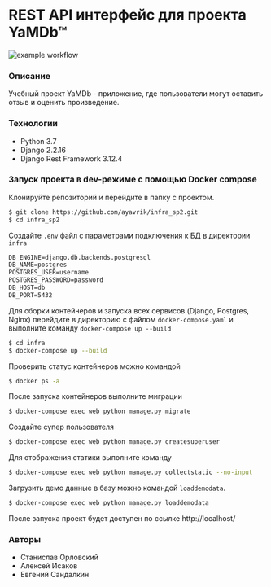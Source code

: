 # REST API интерфейс для проекта YaMDb™

![example workflow](https://github.com/github/docs/actions/workflows/yamdb_workflow.yml/badge.svg)

### Описание

Учебный проект YaMDb - приложение, где пользователи могут оставить отзыв и оценить
произведение.

### Технологии

- Python 3.7
- Django 2.2.16
- Django Rest Framework 3.12.4

### Запуск проекта в dev-режиме с помощью Docker compose

Клонируйте репозиторий и перейдите в папку с проектом.

```bash
$ git clone https://github.com/ayavrik/infra_sp2.git
$ cd infra_sp2
```

Создайте `.env` файл с параметрами подключения к БД в директории `infra`

```txt
DB_ENGINE=django.db.backends.postgresql
DB_NAME=postgres
POSTGRES_USER=username
POSTGRES_PASSWORD=password
DB_HOST=db
DB_PORT=5432
```

Для сборки контейнеров и запуска всех сервисов (Django, Postgres, Nginx)
перейдите в директорию с файлом `docker-compose.yaml` и выполните команду `docker-compose up --build`

```bash
$ cd infra
$ docker-compose up --build
```

Проверить статус контейнеров можно командой

```bash
$ docker ps -a
```

После запуска контейнеров выполните миграции

```bash
$ docker-compose exec web python manage.py migrate
```

Создайте супер пользователя

```bash
$ docker-compose exec web python manage.py createsuperuser
```

Для отображения статики выполните команду

```bash
$ docker-compose exec web python manage.py collectstatic --no-input
```

Загрузить демо данные в базу можно командой `loaddemodata`.

```bash
$ docker-compose exec web python manage.py loaddemodata
```

После запуска проект будет доступен по ссылке http://localhost/

### Авторы

- Станислав Орловский
- Алексей Исаков
- Евгений Сандалкин
